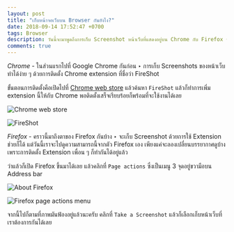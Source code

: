 ```yaml
---
layout: post
title: "เก็บหน้าจอเว็บบน Browser กันยังไง?"
date: 2018-09-14 17:52:47 +0700
tags: Browser
description: วันนี้จะมาพูดถึงการเก็บ Screenshot หน้าเว็บที่แสดงอยู่บน Chrome กับ Firefox ซึ่งเป็น Browser 2 ตัวหลัก ๆ ที่เราชอบใช้กัน ว่าจะมีวิธีการแบบไหนกันบ้าง
comments: true
---
```

*Chrome* - ในส่วนแรกไปที่ Google Chrome กันก่อน ‣ การเก็บ Screenshots ของหน้าเว็บทำได้ง่าย ๆ ด้วยการติดตั้ง Chrome extension ที่ชื่อว่า FireShot

ขั้นตอนการติดตั้งคือเปิดไปที่ [Chrome web store](https://chrome.google.com/webstore/category/extensions) แล้วค้นหา `FireShot` แล้วก็ทำการเพิ่ม extension นี้ให้กับ Chrome พอติดตั้งเสร็จเรียบร้อยก็พร้อมที่จะใช้งานได้เลย

![Chrome web store](https://res.cloudinary.com/sdees-reallife/image/upload/c_scale,w_600/v1536923296/Screenshot_2018-09-14_Chrome_Web_Store.png)

![FireShot](https://res.cloudinary.com/sdees-reallife/image/upload/c_scale,w_600/v1536923301/FireShot.jpg)

*Firefox* - คราวนี้มาถึงตาของ Firefox กันบ้าง ‣ จะเก็บ Screenshot ด้วยการใช้ Extension ช่วยก็ได้ แต่วันนี้เราจะไปดูความสามารถนี้จากตัว Firefox เอง เพียงแค่จะลองเปลี่ยนบรรยากาศดูบ้างเพราะการติดตั้ง Extension เพื่อน ๆ ก็ทำกันได้อยู่แล้ว

ว่าแล้วก็เปิด Firefox ขึ้นมาได้เลย แล้วคลิกที่ `Page actions` ซึ่งเป็นเมนู 3 จุดอยู่ขวามือบน Address bar

![About Firefox](https://res.cloudinary.com/sdees-reallife/image/upload/c_scale,w_600/v1536928995/Screenshot_from_2018-09-14_19-42-36.png)

![Firefox page actions menu](https://res.cloudinary.com/sdees-reallife/image/upload/c_scale,w_600/v1536928337/Screenshot_from_2018-09-14_19-31-58.png)

จากนี้ไปก็ตามที่ภาพมันฟ้องอยู่แล้วนะครับ คลิกที่ `Take a Screenshot` แล้วก็เลือกเก็บหน้าเว็บที่เราต้องการกันได้เลย
